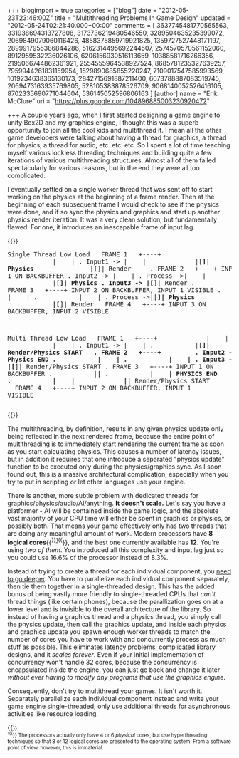 +++
blogimport = true
categories = ["blog"]
date = "2012-05-23T23:46:00Z"
title = "Multithreading Problems In Game Design"
updated = "2012-05-24T02:21:40.000+00:00"
comments = [ 3637745481770565563, 331938694313727808, 3173736219480546550, 3289504635235399072, 2069849079060116426, 4858375859719921825, 1359727527448171197, 2899917955386844286, 5162314495692244507, 2574570570561152060, 8912959532236026106, 6206156930516113659, 10388581716266356, 2195066744862361921, 2554555964538927524, 8685781235327639257, 7959944261831159954, 1529890685855220247, 7109017547585993569, 1019234638365130173, 2842715691887211400, 6073788887083519745, 2069473163935769805, 528105383878526709, 9068140052526416105, 8702335690771044604, 536145052596806163 ]
[author]
name = "Erik McClure"
uri = "https://plus.google.com/104896885003230920472"

+++
A couple years ago, when I first started designing a game engine to unify Box2D and my graphics engine, I thought this was a superb opportunity to join all the cool kids and multithread it. I mean all the other game developers were talking about having a thread for graphics, a thread for physics, a thread for audio, etc. etc. etc. So I spent a lot of time teaching myself various lockless threading techniques and building quite a few iterations of various multithreading structures. Almost all of them failed spectacularly for various reasons, but in the end they were all too complicated.

I eventually settled on a single worker thread that was sent off to start working on the physics at the beginning of a frame render. Then at the beginning of each subsequent frame I would check to see if the physics were done, and if so sync the physics and graphics and start up another physics render iteration. It was a very clean solution, but fundamentally flawed. For one, it introduces an inescapable frame of input lag.

{{<html>}}<pre>Single Thread Low Load
&nbsp;&nbsp;FRAME 1&nbsp;&nbsp; +----+
&nbsp;&nbsp;&nbsp;&nbsp;&nbsp;&nbsp;&nbsp;&nbsp;&nbsp;&nbsp;&nbsp;&nbsp;|&nbsp;&nbsp;&nbsp;&nbsp;|
. Input1 -> |&nbsp;&nbsp;&nbsp;&nbsp;|
&nbsp;&nbsp;&nbsp;&nbsp;&nbsp;&nbsp;&nbsp;&nbsp;&nbsp;&nbsp;&nbsp;&nbsp;|[__]| Physics&nbsp;&nbsp; 
&nbsp;&nbsp;&nbsp;&nbsp;&nbsp;&nbsp;&nbsp;&nbsp;&nbsp;&nbsp;&nbsp;&nbsp;|[__]| Render&nbsp;&nbsp;&nbsp;&nbsp;
. FRAME 2&nbsp;&nbsp; +----+ INPUT 1 ON BACKBUFFER
. Input2 -> |&nbsp;&nbsp;&nbsp;&nbsp;|
. Process ->|&nbsp;&nbsp;&nbsp;&nbsp;|
&nbsp;&nbsp;&nbsp;&nbsp;&nbsp;&nbsp;&nbsp;&nbsp;&nbsp;&nbsp;&nbsp;&nbsp;|[__]| Physics
. Input3 -> |[__]| Render
. FRAME 3&nbsp;&nbsp; +----+ INPUT 2 ON BACKBUFFER, INPUT 1 VISIBLE
.&nbsp;&nbsp;&nbsp;&nbsp;&nbsp;&nbsp;&nbsp;&nbsp;&nbsp;&nbsp; |&nbsp;&nbsp;&nbsp;&nbsp;|
.&nbsp;&nbsp;&nbsp;&nbsp;&nbsp;&nbsp;&nbsp;&nbsp;&nbsp;&nbsp; |&nbsp;&nbsp;&nbsp;&nbsp;|
. Process ->|[__]| Physics
&nbsp;&nbsp;&nbsp;&nbsp;&nbsp;&nbsp;&nbsp;&nbsp;&nbsp;&nbsp;&nbsp;&nbsp;|[__]| Render
&nbsp;&nbsp;FRAME 4&nbsp;&nbsp; +----+ INPUT 3 ON BACKBUFFER, INPUT 2 VISIBLE

Multi Thread Low Load
&nbsp;&nbsp;FRAME 1&nbsp;&nbsp; +----+
&nbsp;&nbsp;&nbsp;&nbsp;&nbsp;&nbsp;&nbsp;&nbsp;&nbsp;&nbsp;&nbsp;&nbsp;|&nbsp;&nbsp;&nbsp;&nbsp;| 
&nbsp;&nbsp;&nbsp;&nbsp;&nbsp;&nbsp;&nbsp;&nbsp;&nbsp;&nbsp;&nbsp;&nbsp;|&nbsp;&nbsp;&nbsp;&nbsp;|
. Input1 -> |&nbsp;&nbsp;&nbsp;&nbsp;| 
.&nbsp;&nbsp;&nbsp;&nbsp;&nbsp;&nbsp;&nbsp;&nbsp;&nbsp;&nbsp; |[__]| Render/Physics START&nbsp;&nbsp;
. FRAME 2&nbsp;&nbsp; +----+&nbsp;&nbsp;&nbsp;&nbsp;&nbsp;&nbsp;&nbsp;&nbsp;
. Input2 -> |____| Physics END
.&nbsp;&nbsp;&nbsp;&nbsp;&nbsp;&nbsp;&nbsp;&nbsp;&nbsp;&nbsp; |&nbsp;&nbsp;&nbsp;&nbsp;|
.&nbsp;&nbsp;&nbsp;&nbsp;&nbsp;&nbsp;&nbsp;&nbsp;&nbsp;&nbsp; |&nbsp;&nbsp;&nbsp;&nbsp;| 
. Input3 -> |[__]| Render/Physics START
. FRAME 3&nbsp;&nbsp; +----+ INPUT 1 ON BACKBUFFER
.&nbsp;&nbsp;&nbsp;&nbsp;&nbsp;&nbsp;&nbsp;&nbsp;&nbsp;&nbsp; |____|
.&nbsp;&nbsp;&nbsp;&nbsp;&nbsp;&nbsp;&nbsp;&nbsp;&nbsp;&nbsp; |&nbsp;&nbsp;&nbsp;&nbsp;| PHYSICS END
.&nbsp;&nbsp;&nbsp;&nbsp;&nbsp;&nbsp;&nbsp;&nbsp;&nbsp;&nbsp; |&nbsp;&nbsp;&nbsp;&nbsp;| 
&nbsp;&nbsp;&nbsp;&nbsp;&nbsp;&nbsp;&nbsp;&nbsp;&nbsp;&nbsp;&nbsp;&nbsp;|____| Render/Physics START
&nbsp;&nbsp;FRAME 4&nbsp;&nbsp; +----+ INPUT 2 ON BACKBUFFER, INPUT 1 VISIBLE</pre>{{</html>}}

The multithreading, by definition, results in any given physics update only being reflected in the next rendered frame, because the entire point of multithreading is to immediately start rendering the current frame as soon as you start calculating physics. This causes a number of latency issues, but in addition it requires that one introduce a separated "physics update" function to be executed only during the physics/graphics sync. As I soon found out, this is a massive architectural complication, especially when you try to put in scripting or let other languages use your engine.

There is another, more subtle problem with dedicated threads for graphics/physics/audio/AI/anything. **It doesn't scale.** Let's say you have a platformer - AI will be contained inside the game logic, and the absolute vast majority of your CPU time will either be spent in graphics or physics, or possibly both. That means your game effectively only has two threads that are doing any meaningful amount of work. Modern processors have **8 logical cores**{{<sup>}}<a href="#ft_1">1</a>{{</sup>}}, and the best one currently available has **12**. You're using *two of them*. You introduced all this complexity and input lag just so you could use 16.6% of the processor instead of 8.3%.

Instead of trying to create a thread for each individual component, you [need to go deeper](http://inception.davepedu.com/). You have to parallelize each individual component separately, then tie them together in a single-threaded design. This has the added bonus of being vastly more friendly to single-threaded CPUs that *can't* thread things (like certain phones), because the parallization goes on at a lower level and is invisible to the overall architecture of the library. So instead of having a graphics thread and a physics thread, you simply call the physics update, then call the graphics update, and inside each physics and graphics update you spawn enough worker threads to match the number of cores you have to work with and concurrently process as much stuff as possible. This eliminates latency problems, complicated library designs, and it *scales forever*. Even if your initial implementation of concurrency won't handle 32 cores, because the concurrency is encapsulated inside the engine, you can just go back and change it later *without ever having to modify any programs that use the graphics engine*.

Consequently, don't try to multithread your games. It isn't worth it. Separately parallelize each individual component instead and write your game engine single-threaded; only use additional threads for asynchronous activities like resource loading.

{{<span style="font-size:80%">}}<br/><sup><a name="ft_1">1</a>{{</sup>}} The processors actually only have 4 or 6 *physical* cores, but use hyperthreading techniques so that 8 or 12 logical cores are presented to the operating system. From a software point of view, however, this is immaterial.</span>
